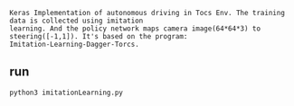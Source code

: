     Keras Implementation of autonomous driving in Tocs Env. The training data is collected using imitation 
    learning. And the policy network maps camera image(64*64*3) to steering([-1,1]). It's based on the program:    
    Imitation-Learning-Dagger-Torcs.

## run
~~~
python3 imitationLearning.py
~~~

